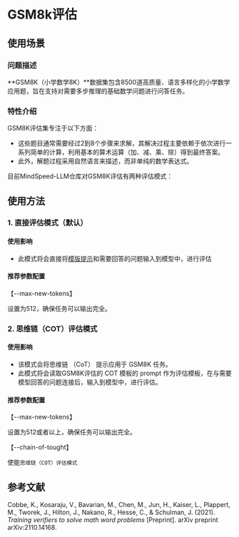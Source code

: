 # GSM8k评估

## 使用场景

### 问题描述

**GSM8K（小学数学8K）**数据集包含8500道高质量、语言多样化的小学数学应用题，旨在支持对需要多步推理的基础数学问题进行问答任务。

### 特性介绍

GSM8K评估集专注于以下方面：

 - 这些题目通常需要经过2到8个步骤来求解，其解决过程主要依赖于依次进行一系列简单的计算，利用基本的算术运算（加、减、乘、除）得到最终答案。
 - 此外，解题过程采用自然语言来描述，而非单纯的数学表达式。


目前MindSpeed-LLM仓库对GSM8K评估有两种评估模式：

## 使用方法

### 1. 直接评估模式（默认）

#### 使用影响

 - 此模式将会直接将[模版提示](../../mindspeed_llm/tasks/evaluation/eval_impl/fewshot_template/gsm8k_3shot_template.json)和需要回答的问题输入到模型中，进行评估

#### 推荐参数配置

【--max-new-tokens】

设置为512，确保任务可以输出完全。

### 2. 思维链（COT）评估模式

#### 使用影响

- 该模式会将思维链 （CoT） 提示应用于 GSM8K 任务。
- 此模式将会读取GSM8K评估的 COT 模板的 prompt 作为评估模板，在与需要模型回答的问题连接后，输入到模型中，进行评估。

#### 推荐参数配置

【--max-new-tokens】

设置为512或者以上，确保任务可以输出完全。

【--chain-of-tought】

使能`思维链（COT）评估模式`

## 参考文献

Cobbe, K., Kosaraju, V., Bavarian, M., Chen, M., Jun, H., Kaiser, L., Plappert, M., Tworek, J., Hilton, J., Nakano, R., Hesse, C., & Schulman, J. (2021). *Training verifiers to solve math word problems* [Preprint]. arXiv preprint arXiv:2110.14168.